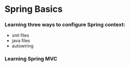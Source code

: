 # Spring Basics

### Learning three ways to configure Spring context:
* xml files
* java files
* autowiring

### Learning Spring MVC
